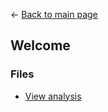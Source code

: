 <- [Back to main page](https://bradkennedy-phd.github.io/)  

## Welcome 

### Files
- [View analysis](/KnobeReplication/Knobe-2003-Replication-Analysis) 
